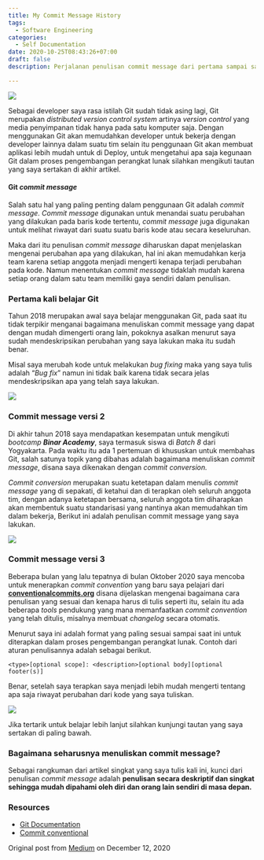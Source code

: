 ```yaml
---
title: My Commit Message History
tags:
  - Software Engineering
categories: 
  - Self Documentation
date: 2020-10-25T08:43:26+07:00
draft: false
description: Perjalanan penulisan commit message dari pertama sampai saat ini

---
```


![](https://cdn-images-1.medium.com/max/800/0*LO6fsVwIYdtH_Vr9)

Sebagai developer saya rasa istilah Git sudah tidak asing lagi, Git merupakan _distributed version control system_ artinya _version control_ yang media penyimpanan tidak hanya pada satu komputer saja. Dengan menggunakan Git akan memudahkan developer untuk bekerja dengan developer lainnya dalam suatu tim selain itu penggunaan Git akan membuat aplikasi lebih mudah untuk di Deploy, untuk mengetahui apa saja kegunaan Git dalam proses pengembangan perangkat lunak silahkan mengikuti tautan yang saya sertakan di akhir artikel.

#### Git _commit message_

Salah satu hal yang paling penting dalam penggunaan Git adalah _commit message_. _Commit message_ digunakan untuk menandai suatu perubahan yang dilakukan pada baris kode tertentu, _commit message_ juga digunakan untuk melihat riwayat dari suatu suatu baris kode atau secara keseluruhan.

Maka dari itu penulisan _commit message_ diharuskan dapat menjelaskan mengenai perubahan apa yang dilakukan, hal ini akan memudahkan kerja team karena setiap anggota menjadi mengerti kenapa terjadi perubahan pada kode. Namun menentukan _commit message_ tidaklah mudah karena setiap orang dalam satu team memiliki gaya sendiri dalam penulisan.

### Pertama kali belajar Git

Tahun 2018 merupakan awal saya belajar menggunakan Git, pada saat itu tidak terpikir menganai bagaimana menuliskan commit message yang dapat dengan mudah dimengerti orang lain, pokoknya asalkan menurut saya sudah mendeskripsikan perubahan yang saya lakukan maka itu sudah benar.

Misal saya merubah kode untuk melakukan _bug fixing_ maka yang saya tulis adalah “_Bug fix_” namun ini tidak baik karena tidak secara jelas mendeskripsikan apa yang telah saya lakukan.

![](https://cdn-images-1.medium.com/max/800/1*1BFL-huYuqqJBJzFMQ2TYQ.png)

### Commit message versi 2

Di akhir tahun 2018 saya mendapatkan kesempatan untuk mengikuti _bootcamp_ **_Binar Academy_**, saya termasuk siswa di _Batch 8_ dari Yogyakarta. Pada waktu itu ada 1 pertemuan di khususkan untuk membahas Git, salah satunya topik yang dibahas adalah bagaimana menuliskan _commit message_, disana saya dikenakan dengan _commit conversion._

_Commit conversion_ merupakan suatu ketetapan dalam menulis _commit message_ yang di sepakati, di ketahui dan di terapkan oleh seluruh anggota tim, dengan adanya ketetapan bersama, seluruh anggota tim diharapkan akan membentuk suatu standarisasi yang nantinya akan memudahkan tim dalam bekerja, Berikut ini adalah penulisan commit message yang saya lakukan.

![](https://cdn-images-1.medium.com/max/800/1*JN07LnYY-EWIWJ6qCIB9XQ.png)

### Commit message versi 3

Beberapa bulan yang lalu tepatnya di bulan Oktober 2020 saya mencoba untuk menerapkan _commit convention_ yang baru saya pelajari dari [**conventionalcommits.org**](http://conventionalcommits.org/) disana dijelaskan mengenai bagaimana cara penulisan yang sesuai dan kenapa harus di tulis seperti itu, selain itu ada beberapa _tools_ pendukung yang mana memanfaatkan _commit convention_ yang telah ditulis, misalnya membuat _changelog_ secara otomatis.

Menurut saya ini adalah format yang paling sesuai sampai saat ini untuk diterapkan dalam proses pengembangan perangkat lunak. Contoh dari aturan penulisannya adalah sebagai berikut.

```
<type>[optional scope]: <description>[optional body][optional footer(s)]
```

Benar, setelah saya terapkan saya menjadi lebih mudah mengerti tentang apa saja riwayat perubahan dari kode yang saya tuliskan.

![](https://cdn-images-1.medium.com/max/800/1*-PN1GIDAVVG4i3weNYHj0A.png)

Jika tertarik untuk belajar lebih lanjut silahkan kunjungi tautan yang saya sertakan di paling bawah.

### Bagaimana seharusnya menuliskan commit message?

Sebagai rangkuman dari artikel singkat yang saya tulis kali ini, kunci dari penulisan _commit message_ adalah **penulisan secara deskriptif dan singkat sehingga mudah dipahami oleh diri dan orang lain sendiri di masa depan.**

### Resources 
- [Git Documentation](https://git-scm.com/doc)
- [Commit conventional](https://www.conventionalcommits.org/en/v1.0.0/)


Original post from [Medium](https://medium.com/@hellodit/my-commit-message-history-3f7cd528f389) on December 12, 2020